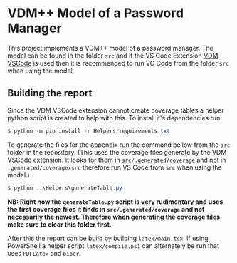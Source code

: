 # VDM++ Model of a Password Manager

This project implements a VDM++ model of a password manager. The model can be found in the folder `src` and if the VS Code Extension [VDM VSCode](https://marketplace.visualstudio.com/items?itemName=overturetool.vdm-vscode) is used then it is recommended to run VC Code from the folder `src` when using the model.

## Building the report

Since the VDM VSCode extension cannot create coverage tables a helper python script is created to help with this. To install it's dependencies run:

```PowerShell
$ python -m pip install -r Helpers/requirements.txt
```

To generate the files for the appendix run the command bellow from the `src` folder in the repository. (This uses the coverage files generate by the VDM VSCode extension. It looks for them in `src/.generated/coverage` and not in `.generated/coverage/src` therefore run VS Code from `src` when using the model.)

```PowerShell
$ python ..\Helpers\generateTable.py
```

**NB: Right now the `generateTable.py` script is very rudimentary and uses the first coverage files it finds in `src/.generated/coverage` and not necessarily the newest. Therefore when generating the coverage files make sure to clear this folder first.**

After this the report can be build by building `latex/main.tex`. If using PowerShell a helper script `latex/compile.ps1` can alternately be run that uses `PDFLatex` and `biber`.
